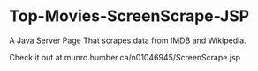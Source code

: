 # Top-Movies-ScreenScrape-JSP
A Java Server Page That scrapes data from IMDB and Wikipedia.

Check it out at munro.humber.ca/n01046945/ScreenScrape.jsp
